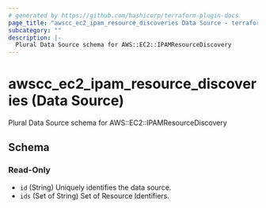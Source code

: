 ```yaml
---
# generated by https://github.com/hashicorp/terraform-plugin-docs
page_title: "awscc_ec2_ipam_resource_discoveries Data Source - terraform-provider-awscc"
subcategory: ""
description: |-
  Plural Data Source schema for AWS::EC2::IPAMResourceDiscovery
---
```


# awscc_ec2_ipam_resource_discoveries (Data Source)

Plural Data Source schema for AWS::EC2::IPAMResourceDiscovery



<!-- schema generated by tfplugindocs -->
## Schema

### Read-Only

- `id` (String) Uniquely identifies the data source.
- `ids` (Set of String) Set of Resource Identifiers.



